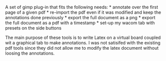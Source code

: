 A set of gimp plug-in that fits the following needs:
    * annotate over the first page of a given pdf
    * re-import the pdf even if it was modified and keep the annotations done previously
    * export the full document as a png
    * export the full document as a pdf with a timestamp
    * set-up my wacom tab with presets on the side buttons

The main purpose of these tools is to write Latex on a virtual board coupled wit a graphical tab to make annotations.
I was not satisifed with the existing pdf tools since they did not allow me to modify the latex document without loosing the annotations.


    
